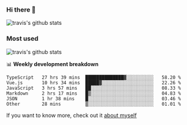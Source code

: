 ### Hi there 👋

<!--
**HondryTravis/HondryTravis** is a ✨ _special_ ✨ repository because its `README.md` (this file) appears on your GitHub profile.

Here are some ideas to get you started:

- 🔭 I’m currently working on ...
- 🌱 I’m currently learning ...
- 👯 I’m looking to collaborate on ...
- 🤔 I’m looking for help with ...
- 💬 Ask me about ...
- 📫 How to reach me: ...
- 😄 Pronouns: ...
- ⚡ Fun fact: ...
-->

![travis's github stats](https://github-readme-stats.vercel.app/api?username=HondryTravis&hide=stars)
### Most used
![travis's github stats](https://github-readme-stats.anuraghazra1.vercel.app/api/top-langs/?username=HondryTravis&layout=compact&hide_title=true)

📊 **Weekly development breakdown**

<!--START_SECTION:waka-->

```text
TypeScript   27 hrs 39 mins  ██████████████▓░░░░░░░░░░   58.20 %
Vue.js       10 hrs 34 mins  █████▓░░░░░░░░░░░░░░░░░░░   22.26 %
JavaScript   3 hrs 57 mins   ██░░░░░░░░░░░░░░░░░░░░░░░   08.33 %
Markdown     2 hrs 17 mins   █▒░░░░░░░░░░░░░░░░░░░░░░░   04.83 %
JSON         1 hr 38 mins    █░░░░░░░░░░░░░░░░░░░░░░░░   03.46 %
Other        28 mins         ▒░░░░░░░░░░░░░░░░░░░░░░░░   01.01 %
```

<!--END_SECTION:waka-->

If you want to know more, check out it [about myself](https://hondrytravis.github.io/)
